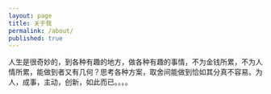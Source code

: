 ```yaml
---
layout: page
title: 关于我
permalink: /about/
published: true
---
```


人生是很奇妙的，到各种有趣的地方，做各种有趣的事情，不为金钱所累，不为人情所累，能做到者又有几何？思考各种方案，取舍间能做到恰如其分真不容易。为人，成事，主动，创新，如此而已。。。。
